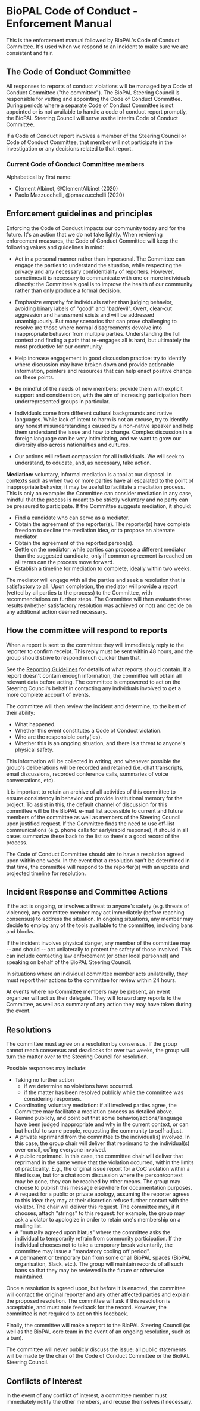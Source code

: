 # BioPAL Code of Conduct - Enforcement Manual

This is the enforcement manual followed by BioPAL's Code of Conduct Committee.
It's used when we respond to an incident to make sure we are consistent and
fair.


## The Code of Conduct Committee

All responses to reports of conduct violations will be managed by a Code of
Conduct Committee ("the committee"). The BioPAL Steering Council is responsible
for vetting and appointing the Code of Conduct Committee. During periods where
a separate Code of Conduct Committee is not appointed or is not available
to handle a code of conduct report promptly, the BioPAL Steering Council
will serve as the interim Code of Conduct Committee.

If a Code of Conduct report involves a member of the Steering Council or Code of
Conduct Committee, that member will not participate in the investigation or any
decisions related to that report.


### Current Code of Conduct Committee members

Alphabetical by first name:

- Clement Albinet, @ClementAlbinet (2020)
- Paolo Mazzucchelli, @pmazzucchelli (2020)


## Enforcement guidelines and principles

Enforcing the Code of Conduct impacts our community today and for the future.
It's an action that we do not take lightly. When reviewing enforcement
measures, the Code of Conduct Committee will keep the following values and
guidelines in mind:

* Act in a personal manner rather than impersonal.  The Committee can engage
  the parties to understand the situation, while respecting the privacy and any
  necessary confidentiality of reporters.  However, sometimes it is necessary
  to communicate with one or more individuals directly: the Committee's goal is
  to improve the health of our community rather than only produce a formal
  decision.

* Emphasize empathy for individuals rather than judging behavior, avoiding
  binary labels of "good" and "bad/evil". Overt, clear-cut aggression and
  harassment exists and will be addressed unambiguously.  But many scenarios
  that can prove challenging to resolve are those where normal disagreements
  devolve into inappropriate behavior from multiple parties.  Understanding the
  full context and finding a path that re-engages all is hard, but ultimately
  the most productive for our community.

* Help increase engagement in good discussion practice: try to identify where
  discussion may have broken down and provide actionable information, pointers
  and resources that can help enact positive change on these points.

* Be mindful of the needs of new members: provide them with explicit support
  and consideration, with the aim of increasing participation from
  underrepresented groups in particular.

* Individuals come from different cultural backgrounds and native languages.
  While lack of intent to harm is not an excuse, try to identify any honest
  misunderstandings caused by a non-native speaker and help them understand the
  issue and how to change.  Complex discussion in a foreign language can be
  very intimidating, and we want to grow our diversity also across
  nationalities and cultures.

* Our actions will reflect compassion for all individuals. We will seek to
  understand, to educate, and, as necessary, take action.


**Mediation:** voluntary, informal mediation is a tool at our disposal.  In
contexts such as when two or more parties have all escalated to the point of
inappropriate behavior, it may be
useful to facilitate a mediation process. This is only an example: the
Committee can consider mediation in any case, mindful that the process is meant
to be strictly voluntary and no party can be pressured to participate. If the
Committee suggests mediation, it should:

* Find a candidate who can serve as a mediator.
* Obtain the agreement of the reporter(s). The reporter(s) have complete
  freedom to decline the mediation idea, or to propose an alternate mediator.
* Obtain the agreement of the reported person(s).
* Settle on the mediator: while parties can propose a different mediator than
  the suggested candidate, only if common agreement is reached on all terms can
  the process move forward.
* Establish a timeline for mediation to complete, ideally within two weeks.

The mediator will engage with all the parties and seek a resolution that is
satisfactory to all.  Upon completion, the mediator will provide a report
(vetted by all parties to the process) to the Committee, with recommendations
on further steps.  The Committee will then evaluate these results (whether
satisfactory resolution was achieved or not) and decide on any additional
action deemed necessary.


## How the committee will respond to reports

When a report is sent to the committee they will immediately reply to the
reporter to confirm receipt. This reply must be sent within 48 hours, and the
group should strive to respond much quicker than that.

See the [Reporting Guidelines](reporting_online) for details of
what reports should contain. If a report doesn't contain enough information, the
committee will obtain all relevant data before acting. The committee is
empowered to act on the Steering Council’s behalf in contacting any individuals
involved to get a more complete account of events.

The committee will then review the incident and determine, to the best of their
ability:

* What happened.
* Whether this event constitutes a Code of Conduct violation.
* Who are the responsible party(ies).
* Whether this is an ongoing situation, and there is a threat to anyone's
  physical safety.

This information will be collected in writing, and whenever possible the
group's deliberations will be recorded and retained (i.e. chat transcripts,
email discussions, recorded conference calls, summaries of voice conversations,
etc).

It is important to retain an archive of all activities of this committee to
ensure consistency in behavior and provide institutional memory for the
project.  To assist in this, the default channel of discussion for this
committee will be the BioPAL e-mail list accessible to current and future
members of the committee as well as members of the Steering Council upon
justified request. If the Committee finds the need to use off-list
communications (e.g. phone calls for early/rapid response), it should in all
cases summarize these back to the list so there's a good record of the process.

The Code of Conduct Committee should aim to have a resolution agreed upon within
one week. In the event that a resolution can't be determined in that time, the
committee will respond to the reporter(s) with an update and projected timeline
for resolution.


## Incident Response and Committee Actions

If the act is ongoing, or involves a threat to anyone's safety (e.g. threats of
violence), any committee member may act immediately (before reaching consensus)
to address the situation. In ongoing situations, any member may decide to employ
any of the tools available to the committee, including bans and blocks.

If the incident involves physical danger, any member of the committee may -- and
should -- act unilaterally to protect the safety of those involved. This can
include contacting law enforcement (or other local personnel) and speaking on
behalf of the BioPAL Steering Council.

In situations where an individual committee member acts unilaterally, they must
report their actions to the committee for review within 24 hours.

At events where no Committee members may be present, an event organizer will act
as their delegate. They will forward any reports to the Committee, as well as a
summary of any action they may have taken during the event.


## Resolutions

The committee must agree on a resolution by consensus. If the group cannot reach
consensus and deadlocks for over two weeks, the group will turn the matter over to
the Steering Council for resolution.


Possible responses may include:

* Taking no further action
  - if we determine no violations have occurred.
  - if the matter has been resolved publicly while the committee was
    considering responses.
* Coordinating voluntary mediation: if all involved parties agree, the
  Committee may facilitate a mediation process as detailed above.
* Remind publicly, and point out that some behavior/actions/language have been
  judged inappropriate and why in the current context, or can but hurtful to
  some people, requesting the community to self-adjust.
* A private reprimand from the committee to the individual(s) involved. In this
  case, the group chair will deliver that reprimand to the individual(s) over
  email, cc'ing everyone involved.
* A public reprimand. In this case, the committee chair will deliver that
  reprimand in the same venue that the violation occurred, within the limits of
  practicality. E.g., the original issue report for a CoC violation within a filed issue, but
  for a chat room discussion where the person/context may be gone, they can be
  reached by other means. The group may choose to publish this message
  elsewhere for documentation purposes.
* A request for a public or private apology, assuming the reporter agrees to
  this idea: they may at their discretion refuse further contact with the
  violator. The chair will deliver this request. The committee may, if it
  chooses, attach "strings" to this request: for example, the group may ask a
  violator to apologize in order to retain one's membership on a mailing list.
* A "mutually agreed upon hiatus" where the committee asks the individual to
  temporarily refrain from community participation. If the individual chooses
  not to take a temporary break voluntarily, the committee may issue a
  "mandatory cooling off period".
* A permanent or temporary ban from some or all BioPAL spaces (BioPAL organisation,
  Slack, etc.). The group will maintain records of all such bans so that
  they may be reviewed in the future or otherwise maintained.

Once a resolution is agreed upon, but before it is enacted, the committee will
contact the original reporter and any other affected parties and explain the
proposed resolution. The committee will ask if this resolution is acceptable,
and must note feedback for the record. However, the committee is not required to
act on this feedback.

Finally, the committee will make a report to the BioPAL Steering Council (as
well as the BioPAL core team in the event of an ongoing resolution, such as a
ban).

The committee will never publicly discuss the issue; all public statements will
be made by the chair of the Code of Conduct Committee or the BioPAL Steering
Council.


## Conflicts of Interest

In the event of any conflict of interest, a committee member must immediately
notify the other members, and recuse themselves if necessary.
